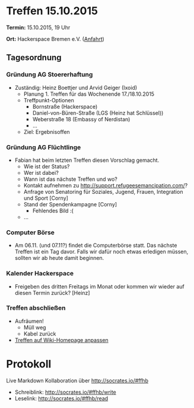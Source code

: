 # Treffen 15.10.2015

**Termin:** 15.10.2015, 19 Uhr

**Ort:** Hackerspace Bremen e.V. ([Anfahrt](https://www.hackerspace-bremen.de/anfahrt/))

## Tagesordnung

### Gründung AG Stoererhaftung
* Zuständig: Heinz Boettjer und Arvid Geiger (Ixoid)
  * Planung 1. Treffen für das Wochenende 17./18.10.2015
  * Treffpunkt-Optionen
      * Bornstraße (Hackerspace)
      * Daniel-von-Büren-Straße (LGS (Heinz hat Schlüssel))
      * Weberstraße 18 (Embassy of Nerdistan)
      * ...
  * Ziel: Ergebnisoffen

### Gründung AG Flüchtlinge
* Fabian hat beim letzten Treffen diesen Vorschlag gemacht. 
  * Wie ist der Status?
  * Wer ist dabei?
  * Wann ist das nächste Treffen und wo?
  * Kontakt aufnehmen zu http://support.refugeesemancipation.com/?
  * Anfrage von Senatoring für Soziales, Jugend, Frauen, Integration und Sport [Corny]
  * Stand der Spendenkampagne [Corny]
      * Fehlendes Bild :(
  * ...

### Computer Börse
* Am 06.11. (und 07.11?) findet die Computerbörse statt. Das nächste Treffen ist ein Tag davor. Falls wir dafür noch etwas erledigen müssen, sollten wir ab heute damit beginnen.

### Kalender Hackerspace
* Freigeben des dritten Freitags im Monat oder kommen wir wieder auf diesen Termin zurück? [Heinz]

### Treffen abschließen
* Aufräumen!
  * Müll weg
  * Kabel zurück
* [Treffen auf Wiki-Homepage anpassen](Home)

# Protokoll
Live Markdown Kollaboration über http://socrates.io/#ffhb
* Schreiblink: http://socrates.io/#ffhb/write
* Leselink: http://socrates.io/#ffhb/read